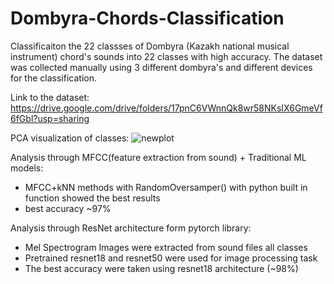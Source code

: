 # Dombyra-Chords-Classification
Classificaiton the 22 classses of Dombyra (Kazakh national musical instrument) chord's sounds into 22 classes with high accuracy. The dataset was collected manually using 3 different dombyra's and different devices for the classification. 


Link to the dataset: 
https://drive.google.com/drive/folders/17pnC6VWnnQk8wr58NKsIX6GmeVf6fGbl?usp=sharing


PCA visualization of classes:
![newplot](https://github.com/byergesh/Dombyra-Chords-Classification/assets/91945196/48c4f61c-782e-4e0b-bd46-384d2d4ae043)


Analysis through MFCC(feature extraction from sound) + Traditional ML models:

  - MFCC+kNN methods with RandomOversamper() with python built in function showed the best results
  - best accuracy ~97%

Analysis through ResNet architecture form pytorch library:
  - Mel Spectrogram Images were extracted from sound files all classes
  - Pretrained resnet18 and resnet50 were used for image processing task
  - The best accuracy were taken using resnet18 architecture (~98%)
